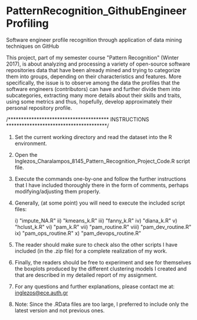 # PatternRecognition_GithubEngineerProfiling
Software engineer profile recognition through application of data mining techniques on GitHub

This project, part of my semester course "Pattern Recognition" (Winter 2017), is about analyzing and processing a variety of open-source software repositories data that have been already mined and trying to categorize them into groups, depending on their characteristics and features. More specifically, the issue is to observe among the data the profiles that the software engineers (contributors) can have and further divide them into subcategories, extracting many more details about their skills and traits, using some metrics and thus, hopefully, develop approximately their personal repository profile.




/***************************************    INSTRUCTIONS    ***************************************/

1) Set the current working directory and read the dataset into the R environment.

2) Open the Inglezos_Charalampos_8145_Pattern_Recognition_Project_Code.R script file.

3) Execute the commands one-by-one and follow the further instructions that I have included thoroughly there in the form of comments, perhaps modifying/adjusting them properly.

4) Generally, (at some point) you will need to execute the included script files:

	i) "impute_NA.R"
	ii) "kmeans_k.R"
	iii) "fanny_k.R"
	iv) "diana_k.R"
	v) "hclust_k.R"
	vi) "pam_k.R"
	vii) "pam_routine.R"
	viii) "pam_dev_routine.R"
	ix) "pam_ops_routine.R"
	x) "pam_devops_routine.R"


5) The reader should make sure to check also the other scripts I have included (in the .zip file) for a complete realization of my work.

6) Finally, the readers should be free to experiment and see for themselves the boxplots produced by the different clustering models I created and that are described in my detailed report of my assignment.

7) For any questions and further explanations, please contact me at: inglezos@ece.auth.gr

8) Note: Since the .RData files are too large, I preferred to include only the latest version and not previous ones.
